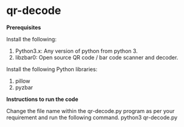 # qr-decode
**Prerequisites**

Install the following:

1. Python3.x: Any version of python from python 3.
2. libzbar0: Open source QR code / bar code scanner and decoder.

Install the following Python libraries:

1. pillow
2. pyzbar

**Instructions to run the code**

Change the file name within the qr-decode.py program as per your requirement and run the following command.
python3 qr-decode.py
